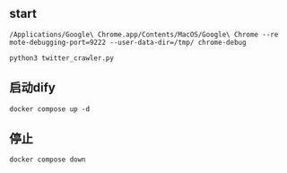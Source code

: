 ## start
`/Applications/Google\
 Chrome.app/Contents/MacOS/Google\ Chrome --re
mote-debugging-port=9222 --user-data-dir=/tmp/
chrome-debug`

`python3 twitter_crawler.py` 


## 启动dify

`docker compose up -d`

## 停止
`docker compose down`

